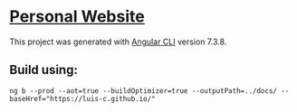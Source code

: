 # [Personal Website](https://luis-c.github.io)

This project was generated with
[Angular CLI](https://github.com/angular/angular-cli) version 7.3.8.

## Build using:

`ng b --prod --aot=true --buildOptimizer=true --outputPath=../docs/ --baseHref="https://luis-c.github.io/"`

